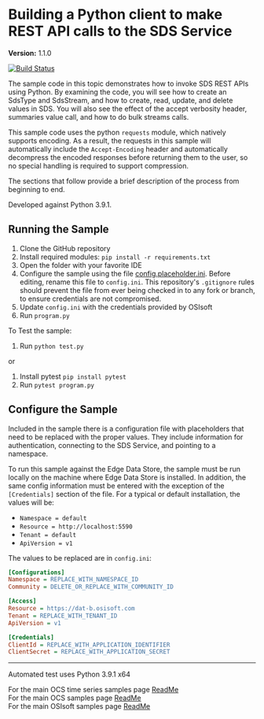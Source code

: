 # Building a Python client to make REST API calls to the SDS Service

**Version:** 1.1.0

[![Build Status](https://dev.azure.com/osieng/engineering/_apis/build/status/product-readiness/OCS/osisoft.sample-ocs-time_series-python?repoName=osisoft%2Fsample-ocs-time_series-python&branchName=main)](https://dev.azure.com/osieng/engineering/_build/latest?definitionId=2624&repoName=osisoft%2Fsample-ocs-time_series-python&branchName=main)

The sample code in this topic demonstrates how to invoke SDS REST APIs using Python. By examining the code, you will see how to create an SdsType and SdsStream, and how to create, read, update, and delete values in SDS. You will also see the effect of the accept verbosity header, summaries value call, and how to do bulk streams calls.

This sample code uses the python `requests` module, which natively supports encoding. As a result, the requests in this sample will automatically include the `Accept-Encoding` header and automatically decompress the encoded responses before returning them to the user, so no special handling is required to support compression.

The sections that follow provide a brief description of the process from beginning to end.

Developed against Python 3.9.1.

## Running the Sample

1. Clone the GitHub repository
1. Install required modules: `pip install -r requirements.txt`
1. Open the folder with your favorite IDE
1. Configure the sample using the file [config.placeholder.ini](config.placeholder.ini). Before editing, rename this file to `config.ini`. This repository's `.gitignore` rules should prevent the file from ever being checked in to any fork or branch, to ensure credentials are not compromised.
1. Update `config.ini` with the credentials provided by OSIsoft
1. Run `program.py`

To Test the sample:

1. Run `python test.py`

or

1. Install pytest `pip install pytest`
1. Run `pytest program.py`

## Configure the Sample

Included in the sample there is a configuration file with placeholders that need to be replaced with the proper values. They include information for authentication, connecting to the SDS Service, and pointing to a namespace.

To run this sample against the Edge Data Store, the sample must be run locally on the machine where Edge Data Store is installed. In addition, the same config information must be entered with the exception of the `[Credentials]` section of the file. For a typical or default installation, the values will be:

- `Namespace = default`
- `Resource = http://localhost:5590`
- `Tenant = default`
- `ApiVersion = v1`

The values to be replaced are in `config.ini`:

```ini
[Configurations]
Namespace = REPLACE_WITH_NAMESPACE_ID
Community = DELETE_OR_REPLACE_WITH_COMMUNITY_ID

[Access]
Resource = https://dat-b.osisoft.com
Tenant = REPLACE_WITH_TENANT_ID
ApiVersion = v1

[Credentials]
ClientId = REPLACE_WITH_APPLICATION_IDENTIFIER
ClientSecret = REPLACE_WITH_APPLICATION_SECRET
```

---

Automated test uses Python 3.9.1 x64

For the main OCS time series samples page [ReadMe](https://github.com/osisoft/OSI-Samples-OCS/blob/main/docs/SDS_TIME_SERIES_README.md)  
For the main OCS samples page [ReadMe](https://github.com/osisoft/OSI-Samples-OCS)  
For the main OSIsoft samples page [ReadMe](https://github.com/osisoft/OSI-Samples)
